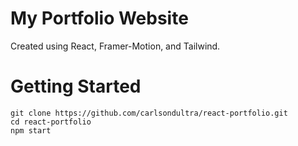 # My Portfolio Website

Created using React, Framer-Motion, and Tailwind.

# Getting Started

```
git clone https://github.com/carlsondultra/react-portfolio.git
cd react-portfolio
npm start
```
